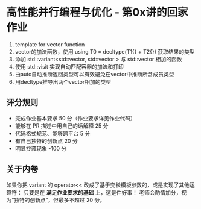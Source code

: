 # 高性能并行编程与优化 - 第0x讲的回家作业

1. template<class T> for vector function
2. vector的加法函数，使用 using T0 = decltype(T1{} + T2{}) 获取结果的类型
3. 添加 std::variant<std::vector<int>, std::vector<double> > 与 std::vector<double> 相加的函数
4. 使用 std::visit 实现自动匹配容器的加法和打印
5. 由auto自动推断返回类型可以有效避免在vector中推断所含成员类型
6. 用decltype推导出两个vector相加的类型


## 评分规则

- 完成作业基本要求 50 分（作业要求详见作业代码）
- 能够在 PR 描述中用自己的话解释 25 分
- 代码格式规范、能够跨平台 5 分
- 有自己独特的创新点 20 分
- 明显抄袭现象 -100 分

## 关于内卷

如果你把 variant 的 operator<< 改成了基于变长模板参数的，或是实现了其他运算符：
只要是在 **满足作业要求的基础** 上，这是件好事！
老师会酌情加分，视为“独特的创新点”，但最多不超过 20 分。
